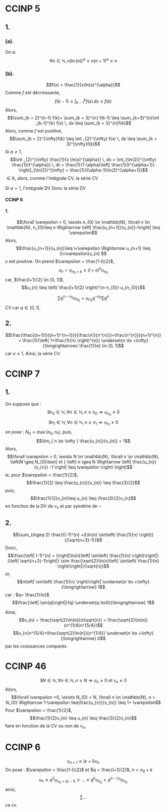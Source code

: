 # CCINP 5
## 1.
### (a).
On a: 
$$\forall n \in \mathbb{N}, n(\ln(n))^{\alpha}\leq n(n+1)^{\alpha} \leq n$$
### (b). 
$$f(x) = \frac{1}{x\ln(x)^{\alpha}}$$
Comme $f$ est décroissante, 
$$f(k-1)\leq \int_{k-1}^{k} f(x) \, dx \leq f(k)$$
Alors, 
$$\sum_{k = 2}^{n-1} f(k)= \sum_{k = 3}^{n} f(k-1) \leq \sum_{k=3}^{n}\int _{k-1}^{k} f(x) \, dx  \leq \sum_{k = 3}^{n}f(k)$$
Alors, comme $f$ est positive, 
$$\sum_{k = 2}^{\infty}f(k) \leq \int _{2}^{\infty} f(x) \, dx \leq \sum_{k = 3}^{\infty}f(k)$$
Si $\alpha \neq 1$, 
$$\int _{2}^{\infty} \frac{1}{x \ln(x)^{\alpha}} \, dx = \int_{\ln(2)}^{\infty} \frac{1}{t^{\alpha}} \, dt = \frac{1}{1-\alpha}\left[ \frac{1}{t^{\alpha+1}} \right]_{\ln(2)}^{\infty} = \frac{1}{(\alpha-1)\ln(2)^{\alpha+1}}$$
$\in \mathbb{R}$, alors, comme l'intégrale CV, la série CV

Si $\alpha = 1$, l'intégrale DV Donc la série DV

#### CCINP 6
#### 1.
$$\forall \varepsilon > 0, \exists n_{0} \in \mathbb{N}, \forall n \in \mathbb{N}, n_{0}\leq n \Rightarrow \left| \frac{u_{n+1}}{u_{n}}-l\right| \leq \varepsilon$$
Alors, 
$$\frac{u_{n+1}}{u_{n}}\leq l+\varepsilon \Rightarrow u_{n+1} \leq (l+\varepsilon)u_{n} $$
$u$ est positive.
On prend $\varepsilon = \frac{1-l}{2}$,
$$u_{n} = u_{n_{0}+k} \leq (l+\varepsilon)^{k}u_{n_{0}}$$
car, $\frac{l+1}{2} \in ]0, 1[$, 
$$u_{n} \leq \left( \frac{l+1}{2} \right)^{n-n_{0}} u_{n_{0}}$$

$$\sum q^{n-n_{0}} u_{n_{0}} = u_{n_{0}}q^{-n_{0}} \sum q^{n}$$
CV car $q \in ]0, 1[$, 

## 2.
$$\frac{\frac{(n+1)!}{(n+1)^{n+1}}}{\frac{n!}{n^{n}}}=\frac{n^{n}}{(n+1)^{n}} = \frac{1}{\left( 1+\frac{1}{n} \right)^{n}}  \underset{n \to +\infty}{\longrightarrow} \frac{1}{e} \in ]0, 1[$$
car $e \geq 1$, 
Ainsi, la série CV

# CCINP 7
## 1.
On suppose que : 
$$\exists n_{0} \in \mathbb{N}, \forall n \in \mathbb{N}, n \geq n_{0} \Rightarrow u_{n_{0}} \neq 0$$
$$\exists n_{1} \in \mathbb{N}, \forall n \in \mathbb{N}, n \geq n_{1} \Rightarrow v_{n_{1}} \neq 0$$
on pose : $N_{0} = \max(n_{0}, n_{1})$, 
puis, 
$$\lim_{ n \to \infty } \frac{u_{n}}{v_{n}} = 1$$
Alors, 
$$\forall \varepsilon > 0, \exists N \in \mathbb{N}, \forall n \in \mathbb{N}, \left(N \geq N_{0}\text{ et } \left( n \geq N \Rightarrow \left| \frac{u_{n}}{v_{n}} -1 \right| \leq \varepsilon \right) \right)$$
ie, pour $\varepsilon = \frac{1}{2}$, 
$$\frac{1}{2} \leq \frac{u_{n}}{v_{n}} \leq \frac{3}{2}$$
puis, 
$$\frac{1}{2}v_{n}\leq u_{n} \leq \frac{3}{2}v_{n}$$
en fonction de la DV de $v_{n}$ et par symétrie de $\sim$

## 2.
$$\sum_{n\geq 2} \frac{((-1)^{n} +i)\ln(n) \sin\left( \frac{1}{n} \right)}{(\sqrt{n+3}-1)}$$
Donc, 
$$\frac{\left| (-1)^{n} + i\right|\ln(n)\left| \sin\left( \frac{1}{n} \right)\right|}{\left| \sqrt{n+3}-1\right|} \sim \frac{\sqrt{2}\ln(n)\left| \sin\left( \frac{1}{n} \right)\right|}{\sqrt{n}}$$
or, 
$$n\left| \sin\left( \frac{1}{n} \right)\right| \underset{n \to +\infty}{\longrightarrow} 1$$
car : $q= \frac{1}{n}$
$$\frac{\left| \sin(q)\right|}{q} \underset{q \to0}{\longrightarrow} 1$$

Ainsi, 
$$v_{n} = \frac{\sqrt{2}\ln(n)}{n\sqrt{n}} = \frac{\sqrt{2}\ln(n)}{n^{1/4}n^{5/4}}$$
$$v_{n}n^{5/4}=\frac{\sqrt{2}\ln(n)}{n^{1/4}} \underset{n \to +\infty}{\longrightarrow} 0$$
par les croissances comparés.

# CCINP 46
$$\exists N \in \mathbb{N}, \forall n \in \mathbb{N}, n \geq N \Rightarrow u_{n} \neq 0 \text{ et }v_{n} \neq 0$$
Alors, 
$$\forall \varepsilon >0, \exists N_{0} > N, \forall n \in \mathbb{N}, n > N_{0} \Rightarrow 1-\varepsilon \leq\frac{u_{n}}{v_{n}} \leq 1+ \varepsilon$$
Pour $\varepsilon = \frac{1}{2}$, 
$$\frac{1}{2}v_{n} \leq u_{n} \leq \frac{3}{2}v_{n}$$
faire en fonction de la CV ou non de $v_{n}$, 

# CCINP 6
$$u_{n+1} \leq (\varepsilon+l)u_{n}$$
On pose : $\varepsilon = \frac{1-l}{2}$ et $q = \frac{l+1}{2}$, $n = n_{0} + k$
$$u_{n}\leq q^{2}u_{n_{0}+(k-1)} \leq \dots \leq q^{k}u_{n_{0}} = q^{n-n_{0}}u_{n_{0}}$$
ainsi, 
$$\sum\dots$$
ca cv. 
